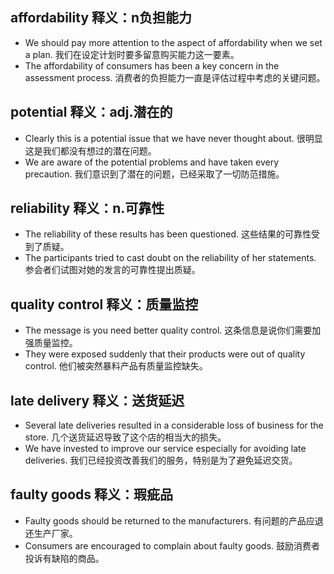 ## affordability 释义：n负担能力
* We should pay more attention to the aspect of affordability when we set a plan. 我们在设定计划时要多留意购买能力这一要素。
* The affordability of consumers has been a key concern in the assessment process. 消费者的负担能力一直是评估过程中考虑的关键问题。

## potential 释义：adj.潜在的
* Clearly this is a potential issue that we have never thought about. 很明显这是我们都没有想过的潜在问题。
* We are aware of the potential problems and have taken every precaution. 我们意识到了潜在的问题，已经采取了一切防范措施。

## reliability 释义：n.可靠性
* The reliability of these results has been questioned. 这些结果的可靠性受到了质疑。
* The participants tried to cast doubt on the reliability of her statements. 参会者们试图对她的发言的可靠性提出质疑。

## quality control 释义：质量监控
* The message is you need better quality control. 这条信息是说你们需要加强质量监控。
* They were exposed suddenly that their products were out of quality control. 他们被突然暴料产品有质量监控缺失。

## late delivery 释义：送货延迟
* Several late deliveries resulted in a considerable loss of business for the store. 几个送货延迟导致了这个店的相当大的损失。
* We have invested to improve our service especially for avoiding late deliveries. 我们已经投资改善我们的服务，特别是为了避免延迟交货。

## faulty goods 释义：瑕疵品
* Faulty goods should be returned to the manufacturers. 有问题的产品应退还生产厂家。
* Consumers are encouraged to complain about faulty goods. 鼓励消费者投诉有缺陷的商品。
